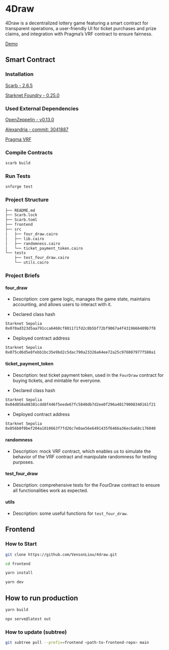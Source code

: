 # 4Draw

4Draw is a decentralized lottery game featuring a smart contract for transparent operations, a user-friendly UI for ticket purchases and prize claims, and integration with Pragma’s VRF contract to ensure fairness.

[Demo](https://draw-49019.web.app/)

## Smart Contract

### Installation

[Scarb - 2.6.5](https://docs.swmansion.com/scarb/download.html)

[Starknet Foundry - 0.25.0](https://foundry-rs.github.io/starknet-foundry/getting-started/installation.html)

### Used External Dependencies

[OpenZeppelin - v0.13.0](https://docs.openzeppelin.com/contracts-cairo/0.13.0/)

[Alexandria - commit: 3041887](https://github.com/keep-starknet-strange/alexandria?tab=readme-ov-file)

[Pragma VRF](https://docs.pragma.build/Resources/Cairo%201/randomness/randomness)

### Compile Contracts

```bash
scarb build
```

### Run Tests

```bash
snforge test
```

### Project Structure

```bash
├── README.md
├── Scarb.lock
├── Scarb.toml
├── frontend
├── src
│   ├── four_draw.cairo
│   ├── lib.cairo
│   ├── randomness.cairo
│   └── ticket_payment_token.cairo
└── tests
    ├── test_four_draw.cairo
    └── utils.cairo
```

### Project Briefs

#### four_draw

- Description: core game logic, manages the game state, maintains accounting, and allows users to interact with it.

- Declared class hash

```bash
Starknet Sepolia
0x070ad323d5aa791cca6460cf801171fd2c8b5bf72bf9067a4f4319666409b7f8
```

- Deployed contract address

```bash
Starknet Sepolia
0x075cd6d5e8febb1bc35e9bd2c5dac790a23326a64ee72a25c976087977f580a1
```

#### ticket_payment_token

- Description: test ticket payment token, used in the `FourDraw` contract for buying tickets, and mintable for everyone.

- Declared class hash

```bash
Starknet Sepolia
0x04d858a88381cdd8f446f5eede67fc5840db7d2ee0f296a40179008340161f21
```

- Deployed contract address

```bash
Starknet Sepolia
0x056b0f0bef204a1010663f7fd26c7e0ae56e6491435f6466a36ec6a68c176040
```

#### randomness

- Description: mock VRF contract, which enables us to simulate the behavior of the VRF contract and manipulate randomness for testing purposes.

#### test_four_draw

- Description: comprehensive tests for the FourDraw contract to ensure all functionalities work as expected.

#### utils

- Description: some useful functions for `test_four_draw`.

## Frontend

### How to Start

```bash
git clone https://github.com/VensonLiou/4draw.git

cd frontend

yarn install

yarn dev
```

## How to run production

```bash
yarn build

npx serve@latest out
```

### How to update (subtree)

```bash
git subtree pull --prefix=frontend <path-to-frontend-repo> main
```
